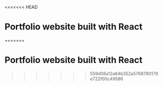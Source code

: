 <<<<<<< HEAD
# Portfolio website built with React
=======
# Portfolio website built with React
>>>>>>> 559d08a12a84b352a5768780179e722f00c49586
